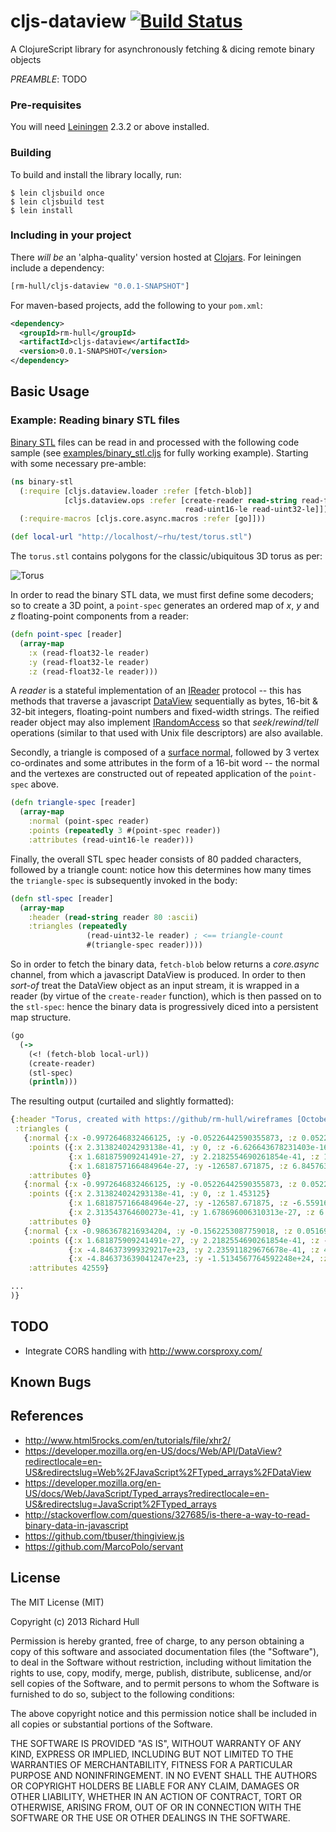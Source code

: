 # cljs-dataview  [![Build Status](https://secure.travis-ci.org/rm-hull/cljs-dataview.png)](http://travis-ci.org/rm-hull/cljs-dataview)

A ClojureScript library for asynchronously fetching &amp; dicing remote binary objects

_PREAMBLE_: TODO

### Pre-requisites

You will need [Leiningen](https://github.com/technomancy/leiningen) 2.3.2 or above installed.

### Building

To build and install the library locally, run:

    $ lein cljsbuild once
    $ lein cljsbuild test
    $ lein install

### Including in your project

There _will be_ an 'alpha-quality' version hosted at [Clojars](https://clojars.org/rm-hull/cljs-dataview).
For leiningen include a dependency:

```clojure
[rm-hull/cljs-dataview "0.0.1-SNAPSHOT"]
```

For maven-based projects, add the following to your `pom.xml`:

```xml
<dependency>
  <groupId>rm-hull</groupId>
  <artifactId>cljs-dataview</artifactId>
  <version>0.0.1-SNAPSHOT</version>
</dependency>
```

## Basic Usage

### Example: Reading binary STL files

[Binary STL](https://en.wikipedia.org/wiki/STL_\(file_format\)#Binary_STL) files
can be read in and processed with the following code sample (see 
[examples/binary_stl.cljs](https://github.com/rm-hull/cljs-dataview/blob/master/examples/binary_stl.cljs)
for fully working example). Starting with some necessary pre-amble:

```clojure
(ns binary-stl
  (:require [cljs.dataview.loader :refer [fetch-blob]]
            [cljs.dataview.ops :refer [create-reader read-string read-float32-le
                                       read-uint16-le read-uint32-le]])
  (:require-macros [cljs.core.async.macros :refer [go]]))

(def local-url "http://localhost/~rhu/test/torus.stl")
```

The ```torus.stl``` contains polygons for the classic/ubiquitous 3D torus as per:

![Torus](https://raw.github.com/rm-hull/wireframes/master/doc/gallery/shaded/torus.png)

In order to read the binary STL data, we must first define some decoders; so
to create a 3D point, a ```point-spec``` generates an ordered map of _x_, _y_
and _z_ floating-point components from a reader:

```clojure
(defn point-spec [reader]
  (array-map
    :x (read-float32-le reader)
    :y (read-float32-le reader)
    :z (read-float32-le reader)))
```
A _reader_ is a stateful implementation of an 
[IReader](https://github.com/rm-hull/cljs-dataview/blob/master/src/cljs/dataview/ops.cljs#L47)
protocol -- this has methods that traverse a javascript 
[DataView](https://developer.mozilla.org/en-US/docs/Web/API/DataView?redirectlocale=en-US&redirectslug=Web%2FJavaScript%2FTyped_arrays%2FDataView)
sequentially as bytes, 16-bit & 32-bit integers, floating-point numbers and 
fixed-width strings. The reified reader object may also implement 
[IRandomAccess](https://github.com/rm-hull/cljs-dataview/blob/master/src/cljs/dataview/ops.cljs#L55) 
so that _seek_/_rewind_/_tell_ operations (similar to that used with Unix file
descriptors) are also available.

Secondly, a triangle is composed of a [surface normal](https://en.wikipedia.org/wiki/Surface_normal),
followed by 3 vertex co-ordinates and some attributes in the form of a 16-bit
word -- the normal and the vertexes are constructed out of repeated application
of the ```point-spec``` above.

```clojure
(defn triangle-spec [reader]
  (array-map
    :normal (point-spec reader)
    :points (repeatedly 3 #(point-spec reader))
    :attributes (read-uint16-le reader)))
```
Finally, the overall STL spec header consists of 80 padded characters, 
followed by a triangle count: notice how this determines how many times the
```triangle-spec``` is subsequently invoked in the body:

```clojure
(defn stl-spec [reader]
  (array-map
    :header (read-string reader 80 :ascii)
    :triangles (repeatedly
                 (read-uint32-le reader) ; <== triangle-count
                 #(triangle-spec reader))))
```
So in order to fetch the binary data, ```fetch-blob``` below returns a 
_core.async_ channel, from which a javascript DataView is produced. In order 
to then _sort-of_ treat the DataView object as an input stream, it is wrapped in a 
reader (by virtue of the ```create-reader``` function), which is then passed on
to the ```stl-spec```: hence the binary data is progressively diced 
into a persistent map structure.

```clojure
(go
  (->
    (<! (fetch-blob local-url))
    (create-reader)
    (stl-spec)
    (println)))
```
The resulting output (curtailed and slightly formatted):

```clojure
{:header "Torus, created with https://github/rm-hull/wireframes [October 16 2013]         ", 
 :triangles (
   {:normal {:x -0.9972646832466125, :y -0.05226442590355873, :z 0.05226442590355873}, 
    :points ({:x 2.313824024293138e-41, :y 0, :z -6.626643678231403e-16} 
             {:x 1.681875909241491e-27, :y 2.2182554690261854e-41, :z 1.453125} 
             {:x 1.6818757166484964e-27, :y -126587.671875, :z 6.845763387766029e-41}), 
    :attributes 0} 
   {:normal {:x -0.9972646832466125, :y -0.05226442590355873, :z 0.05226442590355873}, 
    :points ({:x 2.313824024293138e-41, :y 0, :z 1.453125} 
             {:x 1.6818757166484964e-27, :y -126587.671875, :z -6.559165828898756e-24} 
             {:x 2.313543764600273e-41, :y 1.678696006310313e-27, :z 6.845903517612461e-41}), 
    :attributes 0} 
   {:normal {:x -0.9863678216934204, :y -0.1562253087759018, :z 0.05169334635138512}, 
    :points ({:x 1.681875909241491e-27, :y 2.2182554690261854e-41, :z -2.5642598989143858e-23} 
             {:x -4.846373999329217e+23, :y 2.235911829676678e-41, :z 4.377216100692749e-7} 
             {:x -4.846373639041247e+23, :y -1.5134567764592248e+24, :z 6.845623257919596e-41}),
    :attributes 42559} 

...
)}
```

## TODO

* Integrate CORS handling with http://www.corsproxy.com/

## Known Bugs


## References

* http://www.html5rocks.com/en/tutorials/file/xhr2/
* https://developer.mozilla.org/en-US/docs/Web/API/DataView?redirectlocale=en-US&redirectslug=Web%2FJavaScript%2FTyped_arrays%2FDataView
* https://developer.mozilla.org/en-US/docs/Web/JavaScript/Typed_arrays?redirectlocale=en-US&redirectslug=JavaScript%2FTyped_arrays
* http://stackoverflow.com/questions/327685/is-there-a-way-to-read-binary-data-in-javascript
* https://github.com/tbuser/thingiview.js
* https://github.com/MarcoPolo/servant

## License

The MIT License (MIT)

Copyright (c) 2013 Richard Hull

Permission is hereby granted, free of charge, to any person obtaining a copy of
this software and associated documentation files (the "Software"), to deal in
the Software without restriction, including without limitation the rights to
use, copy, modify, merge, publish, distribute, sublicense, and/or sell copies of
the Software, and to permit persons to whom the Software is furnished to do so,
subject to the following conditions:

The above copyright notice and this permission notice shall be included in all
copies or substantial portions of the Software.

THE SOFTWARE IS PROVIDED "AS IS", WITHOUT WARRANTY OF ANY KIND, EXPRESS OR
IMPLIED, INCLUDING BUT NOT LIMITED TO THE WARRANTIES OF MERCHANTABILITY, FITNESS
FOR A PARTICULAR PURPOSE AND NONINFRINGEMENT. IN NO EVENT SHALL THE AUTHORS OR
COPYRIGHT HOLDERS BE LIABLE FOR ANY CLAIM, DAMAGES OR OTHER LIABILITY, WHETHER
IN AN ACTION OF CONTRACT, TORT OR OTHERWISE, ARISING FROM, OUT OF OR IN
CONNECTION WITH THE SOFTWARE OR THE USE OR OTHER DEALINGS IN THE SOFTWARE.
